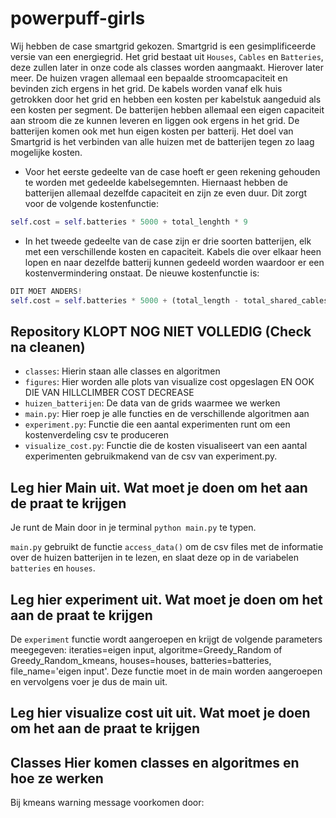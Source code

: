 # powerpuff-girls

Wij hebben de case smartgrid gekozen. Smartgrid is een gesimplificeerde versie van een energiegrid. Het grid bestaat uit `Houses`, `Cables` en `Batteries`, deze zullen later in onze code als classes worden aangmaakt. Hierover later meer. De huizen vragen allemaal een bepaalde stroomcapaciteit en bevinden zich ergens in het grid. De kabels worden vanaf elk huis getrokken door het grid en hebben een kosten per kabelstuk aangeduid als een kosten per segment. De batterijen hebben allemaal een eigen capaciteit aan stroom die ze kunnen leveren en liggen ook ergens in het grid. De batterijen komen ook met hun eigen kosten per batterij. Het doel van Smartgrid is het verbinden van alle huizen met de batterijen tegen zo laag mogelijke kosten. 

- Voor het eerste gedeelte van de case hoeft er geen rekening gehouden te worden met gedeelde kabelsegemnten. Hiernaast hebben de        batterijen allemaal dezelfde capaciteit en zijn ze even duur. Dit zorgt voor de volgende kostenfunctie:
```python
self.cost = self.batteries * 5000 + total_lenghth * 9
```

- In het tweede gedeelte van de case zijn er drie soorten batterijen, elk met een verschillende kosten en capaciteit. Kabels die over elkaar heen lopen en naar dezelfde batterij kunnen gedeeld worden waardoor er een kostenvermindering onstaat. De nieuwe kostenfunctie is:
``` python
DIT MOET ANDERS!
self.cost = self.batteries * 5000 + (total_length - total_shared_cables) * 9
```




## Repository KLOPT NOG NIET VOLLEDIG (Check na cleanen)

- `classes`:            Hierin staan alle classes en algoritmen
- `figures`:            Hier worden alle plots van visualize cost opgeslagen EN OOK DIE VAN HILLCLIMBER COST DECREASE
- `huizen_batterijen`:  De data van de grids waarmee we werken
- `main.py`:            Hier roep je alle functies en de verschillende algoritmen aan
- `experiment.py`:      Functie die een aantal experimenten runt om een kostenverdeling csv te produceren
- `visualize_cost.py`:  Functie die de kosten visualiseert van een aantal experimenten gebruikmakend van de csv van experiment.py.

## Leg hier Main uit. Wat moet je doen om het aan de praat te krijgen
Je runt de Main door in je terminal `python main.py` te typen.

`main.py` gebruikt de functie `access_data()` om de csv files met de informatie over de huizen batterijen in te lezen, en slaat deze op in de variabelen `batteries` en `houses`. 

## Leg hier experiment uit. Wat moet je doen om het aan de praat te krijgen
De `experiment` functie wordt aangeroepen en krijgt de volgende parameters meegegeven:
iteraties=eigen input, algoritme=Greedy_Random of Greedy_Random_kmeans, houses=houses, batteries=batteries, file_name='eigen input'.
Deze functie moet in de main worden aangeroepen en vervolgens voer je dus de main uit.


## Leg hier visualize cost uit uit. Wat moet je doen om het aan de praat te krijgen

## Classes Hier komen classes en algoritmes en hoe ze werken
Bij kmeans warning message voorkomen door:
